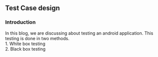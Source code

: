 <h2>Test Case design</h2>
<h3>Introduction</h3>
In this blog, we are discussing about testing an android application. This testing is done in two methods. 
<br>1. White box testing
<br>2. Black box testing
